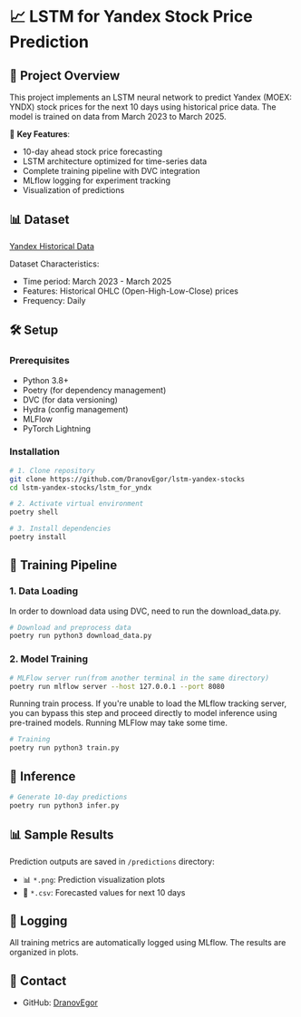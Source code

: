 # 📈 LSTM for Yandex Stock Price Prediction

## 📌 Project Overview

This project implements an LSTM neural network to predict Yandex (MOEX: YNDX) stock prices for the next 10 days using historical price data. The model is trained on data from March 2023 to March 2025.

🔹 **Key Features**:
- 10-day ahead stock price forecasting
- LSTM architecture optimized for time-series data
- Complete training pipeline with DVC integration
- MLflow logging for experiment tracking
- Visualization of predictions

## 📊 Dataset

[Yandex Historical Data](https://ru.investing.com/equities/yandex-historical-data?ysclid=m81ihsakju683720297)

Dataset Characteristics:
- Time period: March 2023 - March 2025
- Features: Historical OHLC (Open-High-Low-Close) prices
- Frequency: Daily

## 🛠️ Setup

### Prerequisites

- Python 3.8+
- Poetry (for dependency management)
- DVC (for data versioning)
- Hydra (config management)
- MLFlow
- PyTorch Lightning

### Installation

```bash
# 1. Clone repository
git clone https://github.com/DranovEgor/lstm-yandex-stocks
cd lstm-yandex-stocks/lstm_for_yndx

# 2. Activate virtual environment
poetry shell

# 3. Install dependencies
poetry install
```

## 🚀 Training Pipeline

### 1. Data Loading

In order to download data using DVC, need to run the download_data.py.

```sh
# Download and preprocess data
poetry run python3 download_data.py
```

### 2. Model Training

```sh
# MLFlow server run(from another terminal in the same directory)
poetry run mlflow server --host 127.0.0.1 --port 8080
```

Running train process. If you're unable to load the MLflow tracking server, you can bypass this step and proceed directly to model inference using pre-trained models. Running MLFlow may take some time.

```sh
# Training
poetry run python3 train.py
```

## 🔮 Inference



```sh
# Generate 10-day predictions
poetry run python3 infer.py
```


## 📊 Sample Results

Prediction outputs are saved in `/predictions` directory:
- 📊 `*.png`: Prediction visualization plots
- 📄 `*.csv`: Forecasted values for next 10 days


## 📝 Logging

All training metrics are automatically logged using MLflow. The results are organized in plots.


## 📧 Contact

- GitHub: [DranovEgor](https://github.com/DranovEgor)
